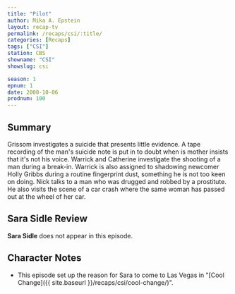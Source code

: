 ```yaml
---
title: "Pilot"
author: Mika A. Epstein
layout: recap-tv
permalink: /recaps/csi/:title/
categories: [Recaps]
tags: ["CSI"]
station: CBS
showname: "CSI"
showslug: csi

season: 1
epnum: 1
date: 2000-10-06
prodnum: 100  
---  
```

## Summary

Grissom investigates a suicide that presents little evidence. A tape recording of the man's suicide note is put in to doubt when is mother insists that it's not his voice. Warrick and Catherine investigate the shooting of a man during a break-in. Warrick is also assigned to shadowing newcomer Holly Gribbs during a routine fingerprint dust, something he is not too keen on doing. Nick talks to a man who was drugged and robbed by a prostitute. He also visits the scene of a car crash where the same woman has passed out at the wheel of her car.

## Sara Sidle Review

**Sara Sidle** does not appear in this episode.

## Character Notes

* This episode set up the reason for Sara to come to Las Vegas in "[Cool Change]({{ site.baseurl }}/recaps/csi/cool-change/)".

